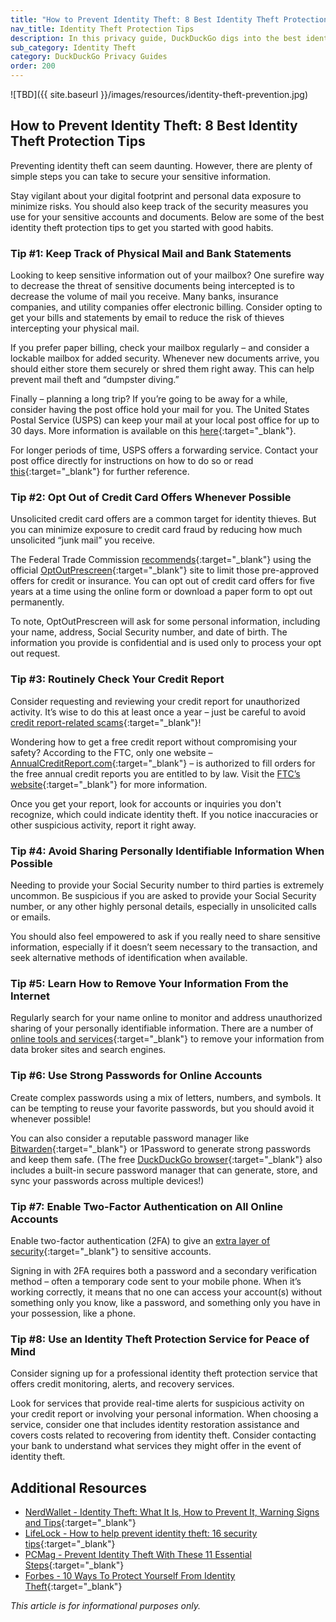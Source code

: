 ```yaml
---
title: "How to Prevent Identity Theft: 8 Best Identity Theft Protection Tips"
nav_title: Identity Theft Protection Tips
description: In this privacy guide, DuckDuckGo digs into the best identity theft protection tips, distilling simple steps to secure your sensitive information.
sub_category: Identity Theft
category: DuckDuckGo Privacy Guides
order: 200
---
```


![TBD]({{ site.baseurl }}/images/resources/identity-theft-prevention.jpg)

## How to Prevent Identity Theft: 8 Best Identity Theft Protection Tips

Preventing identity theft can seem daunting. However, there are plenty of simple steps you can take to secure your sensitive information.

Stay vigilant about your digital footprint and personal data exposure to minimize risks. You should also keep track of the security measures you use for your sensitive accounts and documents. Below are some of the best identity theft protection tips to get you started with good habits.

### Tip #1: Keep Track of Physical Mail and Bank Statements

Looking to keep sensitive information out of your mailbox? One surefire way to decrease the threat of sensitive documents being intercepted is to decrease the volume of mail you receive. Many banks, insurance companies, and utility companies offer electronic billing. Consider opting to get your bills and statements by email to reduce the risk of thieves intercepting your physical mail.

If you prefer paper billing, check your mailbox regularly – and consider a lockable mailbox for added security. Whenever new documents arrive, you should either store them securely or shred them right away. This can help prevent mail theft and “dumpster diving.”

Finally – planning a long trip? If you’re going to be away for a while, consider having the post office hold your mail for you. The United States Postal Service (USPS) can keep your mail at your local post office for up to 30 days. More information is available on this [here](https://www.usps.com/manage/hold-mail.htm){:target="\_blank"}.

For longer periods of time, USPS offers a forwarding service. Contact your post office directly for instructions on how to do so or read [this](https://www.usps.com/manage/forward.htm){:target="\_blank"} for further reference.

### Tip #2: Opt Out of Credit Card Offers Whenever Possible

Unsolicited credit card offers are a common target for identity thieves. But you can minimize exposure to credit card fraud by reducing how much unsolicited “junk mail” you receive.

The Federal Trade Commission [recommends](https://consumer.ftc.gov/articles/prescreened-credit-insurance-offers){:target="\_blank"} using the official [OptOutPrescreen](https://www.optoutprescreen.com/){:target="\_blank"} site to limit those pre-approved offers for credit or insurance. You can opt out of credit card offers for five years at a time using the online form or download a paper form to opt out permanently.

To note, OptOutPrescreen will ask for some personal information, including your name, address, Social Security number, and date of birth. The information you provide is confidential and is used only to process your opt out request.

### Tip #3: Routinely Check Your Credit Report

Consider requesting and reviewing your credit report for unauthorized activity. It’s wise to do this at least once a year – just be careful to avoid [credit report-related scams](https://consumer.ftc.gov/articles/free-credit-reports#Avoid%20Other%20Sites%20Offering%20Credit%20Reports){:target="\_blank"}!

Wondering how to get a free credit report without compromising your safety? According to the FTC, only one website – [AnnualCreditReport.com](https://www.annualcreditreport.com/index.action){:target="\_blank"} – is authorized to fill orders for the free annual credit reports you are entitled to by law. Visit the [FTC’s website](https://consumer.ftc.gov/articles/free-credit-reports#How%20To%20Get%20Your%20Free%20Credit%20Reports){:target="\_blank"} for more information.

Once you get your report, look for accounts or inquiries you don't recognize, which could indicate identity theft. If you notice inaccuracies or other suspicious activity, report it right away.

### Tip #4: Avoid Sharing Personally Identifiable Information When Possible

Needing to provide your Social Security number to third parties is extremely uncommon. Be suspicious if you are asked to provide your Social Security number, or any other highly personal details, especially in unsolicited calls or emails.

You should also feel empowered to ask if you really need to share sensitive information, especially if it doesn’t seem necessary to the transaction, and seek alternative methods of identification when available.

### Tip #5: Learn How to Remove Your Information From the Internet

Regularly search for your name online to monitor and address unauthorized sharing of your personally identifiable information. There are a number of [online tools and services](https://www.washingtonpost.com/technology/2023/10/03/delete-personal-data-privacy-free-app/){:target="\_blank"} to remove your information from data broker sites and search engines.

### Tip #6: Use Strong Passwords for Online Accounts

Create complex passwords using a mix of letters, numbers, and symbols. It can be tempting to reuse your favorite passwords, but you should avoid it whenever possible!

You can also consider a reputable password manager like [Bitwarden](https://bitwarden.com){:target="\_blank"} or 1Password to generate strong passwords and keep them safe. (The free [DuckDuckGo browser](https://duckduckgo.com/app/){:target="\_blank"} also includes a built-in secure password manager that can generate, store, and sync your passwords across multiple devices!)

### Tip #7: Enable Two-Factor Authentication on All Online Accounts

Enable two-factor authentication (2FA) to give an [extra layer of security](https://www.nerdwallet.com/article/banking/two-factor-authentication-protects-online-info){:target="\_blank"} to sensitive accounts.

Signing in with 2FA requires both a password and a secondary verification method – often a temporary code sent to your mobile phone. When it’s working correctly, it means that no one can access your account(s) without something only you know, like a password, and something only you have in your possession, like a phone.

### Tip #8: Use an Identity Theft Protection Service for Peace of Mind

Consider signing up for a professional identity theft protection service that offers credit monitoring, alerts, and recovery services.

Look for services that provide real-time alerts for suspicious activity on your credit report or involving your personal information. When choosing a service, consider one that includes identity restoration assistance and covers costs related to recovering from identity theft. Consider contacting your bank to understand what services they might offer in the event of identity theft.

## Additional Resources

-   [NerdWallet - Identity Theft: What It Is, How to Prevent It, Warning Signs and Tips](https://www.nerdwallet.com/article/finance/how-to-prevent-identity-theft){:target="\_blank"}
-   [LifeLock - How to help prevent identity theft: 16 security tips](){:target="\_blank"}
-   [PCMag - Prevent Identity Theft With These 11 Essential Steps](https://www.pcmag.com/how-to/prevent-identity-theft-online){:target="\_blank"}
-   [Forbes - 10 Ways To Protect Yourself From Identity Theft](https://www.forbes.com/advisor/personal-finance/protect-yourself-from-identity-theft/){:target="\_blank"}

_This article is for informational purposes only._
